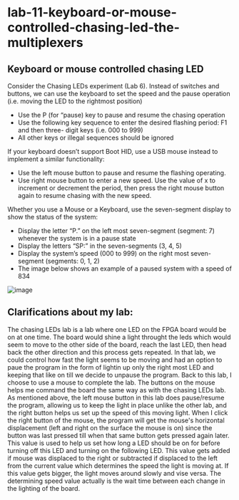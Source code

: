 # lab-11-keyboard-or-mouse-controlled-chasing-led-the-multiplexers
## Keyboard or mouse controlled chasing LED
Consider the Chasing LEDs experiment (Lab 6). Instead of switches and buttons, we can use the keyboard to set the speed and the pause operation (i.e. moving the LED to the rightmost position)
- Use the P (for “pause) key to pause and resume the chasing operation
- Use the following key sequence to enter the desired flashing period: F1 and then three- digit keys (i.e. 000 to 999)
- All other keys or illegal sequences should be ignored

If your keyboard doesn’t support Boot HID, use a USB mouse instead to implement a similar functionality:
- Use the left mouse button to pause and resume the flashing operating.
- Use right mouse button to enter a new speed. Use the value of x to increment or decrement the period, then press the right mouse button again to resume chasing with the new speed.

Whether you use a Mouse or a Keyboard, use the seven-segment display to show the status of the system:
- Display the letter “P.” on the left most seven-segment (segment: 7) whenever the system is in a pause state
- Display the letters “SP:” in the seven-segments (3, 4, 5)
- Display the system’s speed (000 to 999) on the right most seven-segment (segments: 0, 1, 2)
- The image below shows an example of a paused system with a speed of 834

![image](https://github.com/user-attachments/assets/9388bf3b-2653-4ef9-a5a8-d4261cc013e3)


## Clarifications about my lab:
The chasing LEDs lab is a lab where one LED on the FPGA board would be on at one time. The board would shine a light throught the leds which would seem to move to the other side of the board, reach the last LED, then head back the other direction and this process gets repeated. In that lab, we could control how fast the light seems to be moving and had an option to paue the program in the form of lightin up only the right most LED and keeping that like on till we decide to unpause the program. Back to this lab, I choose to use a mouse to complete the lab. The buttons on the mouse helps me command the board the same way as with the chasing LEDs lab. As mentioned above, the left mouse button in this lab does pause/resume the program, allowing us to keep the light in place unlike the other lab, and the right button helps us set up the speed of this moving light. When I click the right button of the mouse, the program will get the mouse's horizontal displacement (left and right on the surface the mouse is on) since the button was last pressed till when that same button gets pressed again later. This value is used to help us set how long a LED should be on for before turning off this LED and turning on the following LED. This value gets added if mouse was displaced to the right or subtracted if displaced to the left from the current value which determines the speed the light is moving at. If this value gets bigger, the light moves around slowly and vise versa. The determining speed value actually is the wait time between each change in the lighting of the board.
